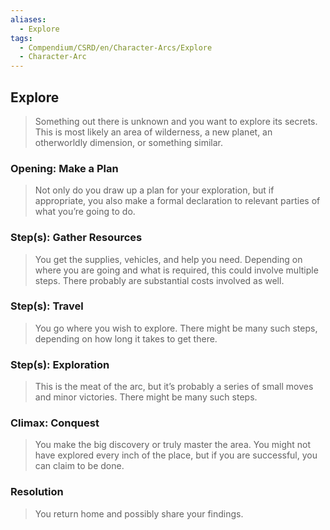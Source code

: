 ```yaml
---
aliases:
  - Explore
tags:
  - Compendium/CSRD/en/Character-Arcs/Explore
  - Character-Arc
---
```

## Explore  
>Something out there is unknown and you want to explore its secrets. This is most likely an area of wilderness, a new planet, an otherworldly dimension, or something similar.  
### Opening: Make a Plan    
>Not only do you draw up a plan for your exploration, but if appropriate, you also make a formal declaration to relevant parties of what you’re going to do.  
### Step(s): Gather Resources    
>You get the supplies, vehicles, and help you need. Depending on where you are going and what is required, this could involve multiple steps. There probably are substantial costs involved as well.  
### Step(s): Travel    
>You go where you wish to explore. There might be many such steps, depending on how long it takes to get there.  
### Step(s): Exploration    
>This is the meat of the arc, but it’s probably a series of small moves and minor victories. There might be many such steps.  
### Climax: Conquest    
>You make the big discovery or truly master the area. You might not have explored every inch of the place, but if you are successful, you can claim to be done.   
### Resolution    
>You return home and possibly share your findings.